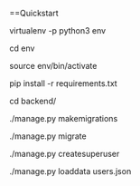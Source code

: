 ==Quickstart

virtualenv -p python3 env

cd env

source env/bin/activate
 
pip install -r requirements.txt

cd backend/

./manage.py makemigrations

./manage.py migrate

./manage.py createsuperuser

./manage.py loaddata users.json